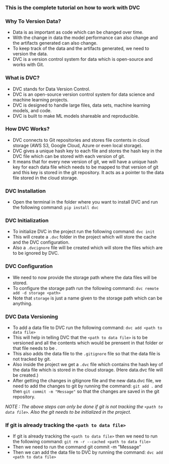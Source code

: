 ### This is the complete tutorial on how to work with DVC

### Why To Version Data?
- Data is as important as code which can be changed over time.
- With the change in data the model performance can also change and the artifacts generated can also change.
- To keep track of the data and the artifacts generated, we need to version the data.
- DVC is a version control system for data which is open-source and works with Git.

### What is DVC?
- DVC stands for Data Version Control.
- DVC is an open-source version control system for data science and machine learning projects.
- DVC is designed to handle large files, data sets, machine learning models, and code.
- DVC is built to make ML models shareable and reproducible.

### How DVC Works?
- DVC connects to Git repositories and stores file contents in cloud storage (AWS S3, Google Cloud, Azure or even local storage).
- DVC gives a unique hash key to each file and stores the hash key in the DVC file which can be stored with each version of git.
- It means that for every new version of git, we will have a unique hash key for each data file which needs to be mapped to that version of git and this key is stored in the git repository. It acts as a pointer to the data file stored in the cloud storage.

### DVC Installation
- Open the terminal in the folder where you want to install DVC and run the following command: `pip install dvc`

### DVC Initialization
- To initialize DVC in the project run the following command: `dvc init`
- This will create a `.dvc` folder in the project which will store the cache and the DVC configuration.
- Also a `.dvcignore` file will be created which will store the files which are to be ignored by DVC.

### DVC Configuration
- We need to now provide the storage path where the data files will be stored.
- To configure the storage path run the following command: `dvc remote add -d storage <path>`
- Note that `storage` is just a name given to the storage path which can be anything. 

### DVC Data Versioning
- To add a data file to DVC run the following command: `dvc add <path to data file>`
- This will help in telling DVC that the `<path to data file>` is to be versioned and all the contents which would be prensent in that folder or that file needs to be .
- This also adds the data file to the `.gitignore` file so that the data file is not tracked by git.
- Also inside the project we get a `.dvc` file which contains the hash key of the data file which is stored in the cloud storage. (Here data.dvc file will be created.)
- After getting the changes in gitignore file and the new data.dvc file, we need to add the changes to git by running the command: `git add .` and then `git commit -m "Message"` so that the changes are saved in the git repository.


*NOTE : The above steps can only be done if git is not tracking the `<path to data file>`. Also the git needs to be initialized in the project.*

### If git is already tracking the `<path to data file>`
- If git is already tracking the `<path to data file>` then we need to run the following command: `git rm -r --cached <path to data file>`
- Then we need to run the command git commit -m "Message"
- Then we can add the data file to DVC by running the command: `dvc add <path to data file>`

